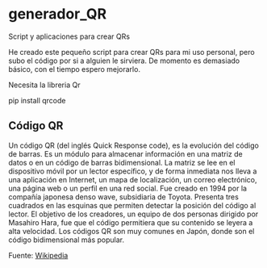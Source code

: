 # generador_QR
Script y aplicaciones para crear QRs

He creado este pequeño script para crear QRs para mi uso personal, pero subo el código por si a alguien le sirviera. De momento es demasiado básico, con el tiempo espero mejorarlo.

Necesita la libreria Qr

pip install qrcode

## Código QR

Un código QR (del inglés Quick Response code), es la evolución del código de barras. Es un módulo para almacenar información en una matriz de datos o en un código de barras bidimensional. La matriz se lee en el dispositivo móvil por un lector específico, y de forma inmediata nos lleva a una aplicación en Internet, un mapa de localización, un correo electrónico, una página web o un perfil en una red social. Fue creado en 1994 por la compañía japonesa denso wave, subsidiaria de Toyota. Presenta tres cuadrados en las esquinas que permiten detectar la posición del código al lector. El objetivo de los creadores, un equipo de dos personas dirigido por Masahiro Hara, fue que el código permitiera que su contenido se leyera a alta velocidad. Los códigos QR son muy comunes en Japón, donde son el código bidimensional más popular.

Fuente: [Wikipedia](https://es.wikipedia.org/wiki/C%C3%B3digo_QR)
